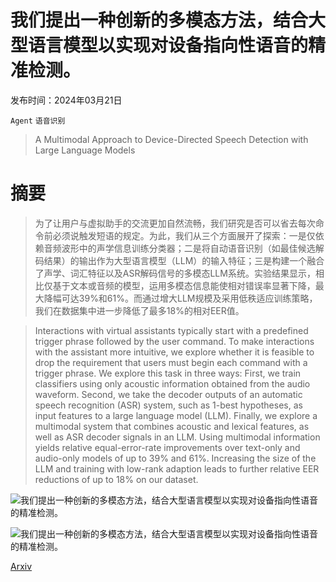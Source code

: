 # 我们提出一种创新的多模态方法，结合大型语言模型以实现对设备指向性语音的精准检测。

发布时间：2024年03月21日

`Agent` `语音识别`

> A Multimodal Approach to Device-Directed Speech Detection with Large Language Models

# 摘要

> 为了让用户与虚拟助手的交流更加自然流畅，我们研究是否可以省去每次命令前必须说触发短语的规定。为此，我们从三个方面展开了探索：一是仅依赖音频波形中的声学信息训练分类器；二是将自动语音识别（如最佳候选解码结果）的输出作为大型语言模型（LLM）的输入特征；三是构建一个融合了声学、词汇特征以及ASR解码信号的多模态LLM系统。实验结果显示，相比仅基于文本或音频的模型，运用多模态信息能使相对错误率显著下降，最大降幅可达39%和61%。而通过增大LLM规模及采用低秩适应训练策略，我们在数据集中进一步降低了最多18%的相对EER值。

> Interactions with virtual assistants typically start with a predefined trigger phrase followed by the user command. To make interactions with the assistant more intuitive, we explore whether it is feasible to drop the requirement that users must begin each command with a trigger phrase. We explore this task in three ways: First, we train classifiers using only acoustic information obtained from the audio waveform. Second, we take the decoder outputs of an automatic speech recognition (ASR) system, such as 1-best hypotheses, as input features to a large language model (LLM). Finally, we explore a multimodal system that combines acoustic and lexical features, as well as ASR decoder signals in an LLM. Using multimodal information yields relative equal-error-rate improvements over text-only and audio-only models of up to 39% and 61%. Increasing the size of the LLM and training with low-rank adaption leads to further relative EER reductions of up to 18% on our dataset.

![我们提出一种创新的多模态方法，结合大型语言模型以实现对设备指向性语音的精准检测。](../../../paper_images/2403.14438/x1.png)

![我们提出一种创新的多模态方法，结合大型语言模型以实现对设备指向性语音的精准检测。](../../../paper_images/2403.14438/x2.png)

[Arxiv](https://arxiv.org/abs/2403.14438)